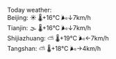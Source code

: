 Today weather:  
Beijing: ☀️   🌡️+16°C 🌬️↓7km/h  
Tianjin: 🌫  🌡️+16°C 🌬️↓7km/h  
Shijiazhuang: ⛅️  🌡️+19°C 🌬️←7km/h  
Tangshan: ⛅️  🌡️+18°C 🌬️→4km/h  
